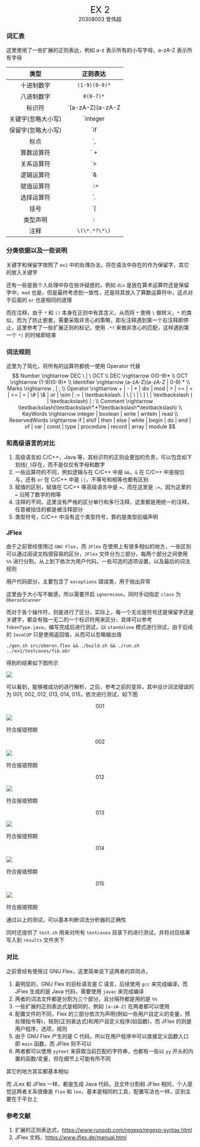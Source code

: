 <center><font size=5>EX 2</font></center>
<center>20308003 曾伟超</center>

### 词汇表

这里使用了一些扩展的正则表达，例如 a-z 表示所有的小写字母，a-zA-Z 表示所有字母

|        类型        |                           正则表达                           |
| :----------------: | :----------------------------------------------------------: |
|     十进制数字     |                        `(1-9)(0-9)*`                         |
|     八进制数字     |                          `0(0-7)*`                           |
|       标识符       |                   `(a-zA-Z)(a-zA-Z|0-9)*`                    |
| 关键字(忽略大小写) |         `integer | boolean | write | writeln | read`         |
| 保留字(忽略大小写) | `if | elsif | then | else | while | begin | do | end | of | var | const | type | procedure | record | array | module` |
|     标点     |                  `, | ;`                   |
|     算数运算符     |                  ` + | - | \* | div | mod`                   |
|     关系运算符     |                  `> | >= | < | <= | = | #`                   |
|     逻辑运算符     |                         `& | or | ~`                         |
|     赋值运算符     |                            ` :=`                             |
|     选择运算符     |                         `\. | [ | ]`                         |
|        括号        |                           `( | )`                            |
|      类型声明      |                             `:`                              |
|        注释        |                        `\(\*.*?\*\)`                         |

### 分类依据以及一些说明

关键字和保留字按照了 `ex1` 中的处理办法，将在语法中存在的作为保留字，其它的放入关键字

还有一些是我个人处理中存在些许疑惑的，例如 `div` 是放在算术运算符还是保留字中，`mod` 也是，但是最终考虑到一致性，还是将其放入了算数运算符中，这点对于后面的 `or` 也是相同的道理

而在注释，由于 `*` 和 `()` 本身在正则中有其含义，从而将 `*` 使用 `\` 做转义，`*` 的类似，而为了防止嵌套，需要采取非贪心的策略，即左注释遇到第一个右注释即停止，这里参考了一些扩展正则的标记，使用 `.*?` 来做非贪心的匹配，这样遇到第一个 `*)` 的时候即结束

### 词法规则

这里为了简化，将所有的运算符都统一使用 Operator 代替
$$
Number \rightarrow  DEC \ | \ OCT \\
DEC \rightarrow  0(0-9)* \\
OCT \rightarrow  (1-9)(0-9)* \\
Identifier \rightarrow (a-zA-Z)(a-zA-Z | 0-9) * \\
Marks \rightarrow , | ; \\
Operator \rightarrow + | - | * | div | mod | > | >= | < | <= | = | \# | \& | or | \sim | := | \textbackslash. | \ [  \ | \ ] \ | \textbackslash ( | \textbackslash) | : \\
Comment \rightarrow \textbackslash(\textbackslash*.*?\textbackslash*\textbackslash) \\
KeyWords \rightarrow integer | boolean | write | writeln | read \\
ReservedWords \rightarrow if | elsif | then | else | while | begin | do | end | of | var | const | type | procedure | record | array | module
$$

### 和高级语言的对比

1. 高级语言如 C/C++，Java 等，其标识符的正则会更加的负责，可以包含如下划线(`_`)存在，而不是仅仅有字母和数字
2. 一些运算符的不同，例如逻辑与在 C/C++ 中是 `&&`，`&` 在 C/C++ 中是按位与，还有 `or` 在 C/C++ 中是 `||`，不等号和相等也都有区别
3. 赋值的区别，赋值在 C/C++ 等高级语言中是 `=`，而在这里是 `:=`，因为这里的 `=` 沿用了数学的相等
4. 注释的不同，这里没有严格的区分单行和多行注释，这里都是用统一的注释，任意被括住的都是被注释部分
5. 类型符号，C/C++ 中没有这个类型符号，靠的是类型前缀声明

### JFlex

由于之前曾经使用过 `GNU Flex`，而 `JFlex` 在使用上有很多相似的地方，一些区别可以通过阅读文档很容易的区分，`JFlex` 文件分为三部分，每两个部分之间使用 `%%` 进行分割，从上到下依次为用户代码，一些可选的选项设置，以及最后的词法规则

用户代码部分，主要包含了 `exceptions` 错误类，用于抛出异常

这里由于大小写不敏感，所以需要开启 `ignorecase`，同时手动指定 `class` 为 `OberonScanner`

而对于各个操作符，则是进行了区分，实际上，每一个无论是符号还是保留字还是关键字，都会有独一无二的一个标识符用来区分，具体可以参考 `TokenType.java`，编写完成后进行测试，以 `standalone` 模式进行测试，由于后续的 `JavaCUP` 只是使用返回值，从而可以忽略输出值 

```shell
./gen.sh src/oberon.flex && ./build.sh && ./run.sh ../ex1/testcases/fib.obr
```

得到的结果如下图所示

![](./img/1.png)

可以看到，能够被成功的进行解析，之后，参考之前的变异，其中设计词法错误的为 001, 002, 012, 013, 014, 015，依次进行测试，如下图

<center>001</center>

![](./img/2.png)

符合报错预期

<center>002</center>

![](./img/3.png)

符合报错预期

<center>012</center>

![](./img/4.png)

符合报错预期

<center>013</center>

![](./img/5.png)

符合报错预期

<center>014</center>

![](./img/6.png)

符合报错预期

<center>015</center>

![](./img/7.png)

符合报错预期

通过以上的测试，可以基本判断词法分析器的正确性

同时还提供了 `test.sh` 用来对所有 `testcases` 目录下的进行测试，并将对应结果写入到 `results` 文件夹下

### 对比

之前曾经有使用过 GNU Flex，这里简单说下这两者的异同点，

1. 最明显的，GNU Flex 的目标语言是 C 语言，后续使用 `gcc` 来完成编译，而 JFlex 生成的是 Java 代码，需要使用 `javac` 来完成编译
2. 两者的词法文件都是分割为三个部分，且分隔符都是用的是 `%%`
3. 一些扩展的正则表达式是相同的，例如 `[a-zA-Z]` 在两者都可以使用
4. 配置文件的不同，Flex 的三部分依次为声明(例如一些用户自定义的变量，预处理指令等)，规则(正则表达式)和用户自定义程序(如函数)，而 JFlex 的则是用户程序，选项，规则
5. 由于 GNU Flex 产生的是 C 代码，所以在用户程序中可以直接定义函数入口即 `main` 函数，而 JFlex 则不可以
6. 两者都可以使用 `yytext` 来获取当前匹配的字符串，也都有一些以 `yy` 开头的内置的函数/变量，但在细节上可能有所不同

其它的地方其实都基本相似

而 JLex 和 JFlex 一样，都是生成 Java 代码，且文件分割和 JFlex 相同，个人感觉这两者关系很像是 `flex` 和 `lex`，基本是相同的工具，配置写法也一样，区别主要在于平台上

### 参考文献

1. 扩展的正则表达式，https://www.runoob.com/regexp/regexp-syntax.html
1. JFlex 文档，https://www.jflex.de/manual.html
